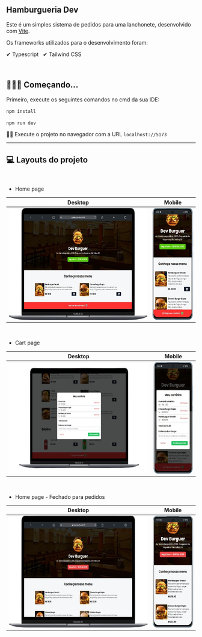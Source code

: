 ## Hamburgueria Dev

Este é um simples sistema de pedidos para uma lanchonete, desenvolvido com [Vite](https://vitejs.dev/). 

Os frameworks utilizados para o desenvolvimento foram:

✔ Typescript &nbsp;
✔ Tailwind CSS

&nbsp;
## 👨🏻‍💻 Começando...

Primeiro, execute os seguintes comandos no cmd da sua IDE:

```bash
npm install
```

```bash
npm run dev
```

👍🏻 Execute o projeto no navegador com a URL `localhost://5173`

---
## 💻 Layouts do projeto

&nbsp;
- Home page

| Desktop | Mobile | 
|--|--|
|<img height="297" src="./github/home-desktop.png" /> | <img height="297" src="./github/home-mobile.png" />|

&nbsp;
- Cart page

| Desktop | Mobile | 
|--|--|
|<img height="297" src="./github/cart-desktop.png" /> | <img height="297" src="./github/cart-mobile.png" />|

&nbsp;
- Home page - Fechado para pedidos

| Desktop | Mobile |
|--|--|
|<img height="297" src="./github/home-desktop-not-time.png" /> | <img height="297" src="./github/home-mobile-not-time.png" />|
